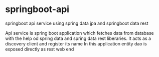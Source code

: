 # springboot-api
springboot api service using spring data jpa and springboot data rest

Api service is spring boot application which fetches data from database with the help od spring data and spring data rest liberaries. It acts as a discovery client and register its name 
In this application entity dao is exposed directly as rest web end 
